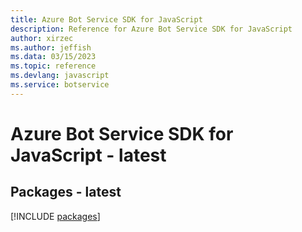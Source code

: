 ```yaml
---
title: Azure Bot Service SDK for JavaScript
description: Reference for Azure Bot Service SDK for JavaScript
author: xirzec
ms.author: jeffish
ms.data: 03/15/2023
ms.topic: reference
ms.devlang: javascript
ms.service: botservice
---
```

# Azure Bot Service SDK for JavaScript - latest
## Packages - latest
[!INCLUDE [packages](bot-service-index.md)]